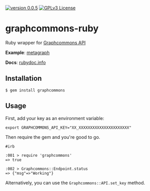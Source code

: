 
[![version 0.0.5](https://img.shields.io/badge/version-0.0.5-red.svg?style=flat-square)](https://rubygems.org/gems/graphcommons)
[![GPLv3 License](https://img.shields.io/github/license/mashape/apistatus.svg?style=flat-square)](https://github.com/graphcommons/graphcommons-ruby/raw/master/LICENSE)

# graphcommons-ruby
Ruby wrapper for [Graphcommons API](http://graphcommons.github.io/api-v1/ "API reference")

**Example**: [metagraph](https://github.com/graphcommons/metagraph "Source code")

**Docs**: [rubydoc.info](http://www.rubydoc.info/gems/graphcommons "Documentation")

## Installation
```
$ gem install graphcommons
```

## Usage
First, add your key as an environment variable:

```
export GRAPHCOMMONS_API_KEY="XX_XXXXXXXXXXXXXXXXXXXXXX"
```

Then require the gem and you're good to go.

```
#irb

:001 > require 'graphcommons'
=> true 

:002 > Graphcommons::Endpoint.status
=> {"msg"=>"Working"} 
```

Alternatively, you can use the `Graphcommons::API.set_key` method.

